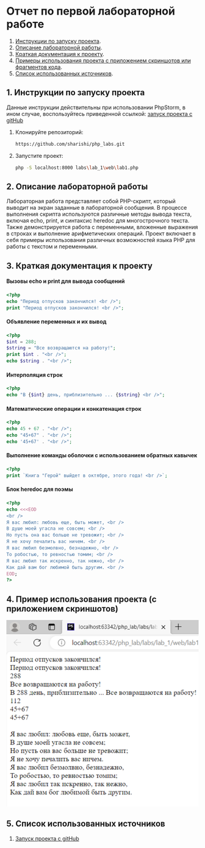 # Отчет по первой лабораторной работе

1. [Инструкции по запуску проекта](#1-инструкции-по-запуску-проекта).
2. [Описание лабораторной работы](#2-описание-лабораторной-работы).
3. [Краткая документация к проекту](#3-краткая-документация-к-проекту).
4. [Примеры использования проекта с приложением скриншотов или фрагментов кода](#4-пример-использования-проекта-с-приложением-скриншотов).
5. [Список использованных источников](#5-список-использованных-источников).

## 1. Инструкции по запуску проекта
Данные инструкции действительны при использовании PhpStorm, в ином случае, воспользуйтесь приведенной ссылкой:
[запуск проекта с gitHub](https://www.youtube.com/watch?v=6N6JFynR0gM)

1. Клонируйте репозиторий:
   ```bash
   https://github.com/sharishi/php_labs.git
2. Запустите проект:  
   <!-- Если у вас есть веб-сервер (например, Apache или Nginx), настройте его так, чтобы корневой каталог указывал на
   каталог вашего проекта.  
   Если у вас нет веб-сервера, вы можете использовать встроенный сервер PHP для тестирования: -->
   ```bash 
   php -S localhost:8000 labs\lab_1\web\lab1.php

## 2. Описание лабораторной работы

Лабораторная работа представляет собой PHP-скрипт, который выводит на экран заданные в лабораторной сообщения. В
процессе выполнения скрипта используются различные методы вывода текста, включая echo, print, и синтаксис heredoc для
многострочного текста. Также демонстрируется работа с переменными, вложенные выражения в строках и выполнение
арифметических операций. Проект включает в себя примеры использования различных возможностей языка PHP для работы с
текстом и переменными.

## 3. Краткая документация к проекту

#### Вызовы echo и print для вывода сообщений

```php
<?php
echo "Период отпусков закончился! <br />";
print "Период отпусков закончился! <br />";
```

#### Объявление переменных и их вывод

```php
<?php
$int = 288;
$string = "Все возвращаются на работу!";
print $int . "<br />";
echo $string . "<br />";
```

#### Интерполяция строк

```php
<?php
echo "В {$int} день, приблизительно ... {$string} <br />";
```

#### Математические операции и конкатенация строк

```php
<?php
echo 45 + 67 . "<br />";
echo "45+67" . "<br />";
echo '45+67' . "<br />";
```

#### Выполнение команды оболочки с использованием обратных кавычек

```php
<?php
print `Книга "Герой" выйдет в октябре, этого года! <br />`;
```

#### Блок heredoc для поэмы

```php
<?php
echo <<<EOD
<br />
Я вас любил: любовь еще, быть может, <br />
В душе моей угасла не совсем; <br />
Но пусть она вас больше не тревожит; <br />
Я не хочу печалить вас ничем. <br />
Я вас любил безмолвно, безнадежно, <br />
То робостью, то ревностью томим; <br />
Я вас любил так искренно, так нежно, <br />
Как дай вам бог любимой быть другим. <br />
EOD;
?>
```

## 4. Пример использования проекта (с приложением скриншотов)

![Пример работы программы](images/img.png)

## 5. Список использованных источников

1. [Запуск проекта с gitHub](https://www.youtube.com/watch?v=6fHsk1v3qys)
<!-- 2. [Документация по composter.json](https://getcomposer.org/doc/04-schema.md#json-schema)-->